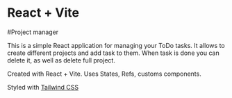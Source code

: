 # React + Vite
#Project manager

This is a simple React application for managing your ToDo tasks.
It allows to create different projects and add task to them. When task is done you can delete it, as well as delete full project.

Created with React + Vite.
Uses States, Refs, customs components.

Styled with [Tailwind CSS](https://tailwindcss.com/) 
